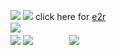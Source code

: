 ![](https://i.postimg.cc/cJKV6Yd9/Untitled2020-20240903195450.png)
![](https://i.postimg.cc/qBjd72nr/Untitled2022-20240903204426.png)
 click here for [e2r](https://rentry.co/bedoe2r)  　  　  　  　 　  　   　  　  　  　  　    　  　  　  　  　  　  　  　  　  　  　  　  　  　  　  　  　  　  　  　  　  　  　  　  　  　  　
![](https://i.postimg.cc/j2RVDs63/Untitled2020-20240903213329.png)  　  　  　  　  　  　  　  　  　  　  　  　  　  　  　  　  　  　  　  　  　  　  　  　  　  　  　  　  　  　  　  　  　  
![](https://i.postimg.cc/t4n15Sk9/IMG-6510.gif)
![](https://i.postimg.cc/C1GTMZ8f/Untitled2023-20240903213402.png)  　  　  　
![](https://i.postimg.cc/3xwM5VVH/Untitled2020-20240903195446.png)
